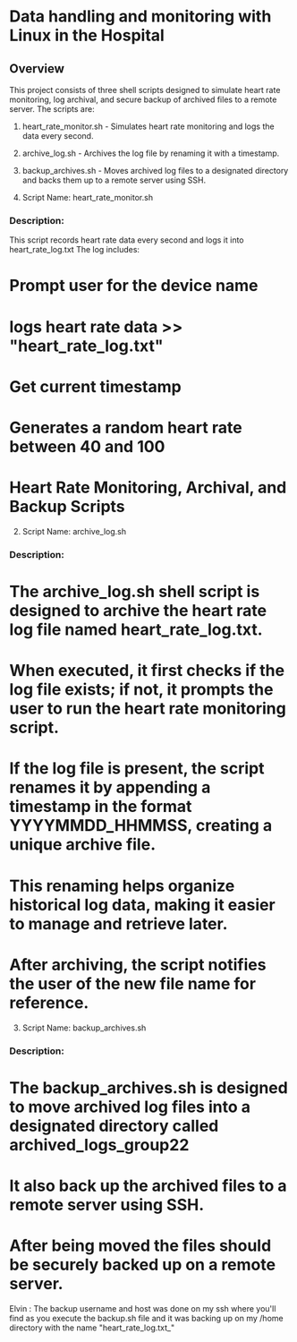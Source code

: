 
# Data handling and monitoring with Linux in the Hospital

## Overview
This project consists of three shell scripts designed to simulate heart rate monitoring, log archival, and secure backup of archived files to a remote server. The scripts are:

1. heart_rate_monitor.sh - Simulates heart rate monitoring and logs the data every second.
2. archive_log.sh - Archives the log file by renaming it with a timestamp.
3. backup_archives.sh - Moves archived log files to a designated directory and backs them up to a remote server using SSH.

1. Script Name: heart_rate_monitor.sh
### Description:
This script records heart rate data every second and logs it into heart_rate_log.txt The log includes:
# Prompt user for the device name
# logs heart rate data >> "heart_rate_log.txt"
# Get current timestamp
# Generates a random heart rate between 40 and 100
# Heart Rate Monitoring, Archival, and Backup Scripts

2. Script Name: archive_log.sh
### Description:
# The archive_log.sh shell script is designed to archive the heart rate log file named heart_rate_log.txt.
# When executed, it first checks if the log file exists; if not, it prompts the user to run the heart rate monitoring script.
# If the log file is present, the script renames it by appending a timestamp in the format YYYYMMDD_HHMMSS, creating a unique archive file.
# This renaming helps organize historical log data, making it easier to manage and retrieve later.
# After archiving, the script notifies the user of the new file name for reference.

3. Script Name: backup_archives.sh
### Description:
# The backup_archives.sh is designed to move archived log files into a designated directory called archived_logs_group22
# It also back up the archived files to a remote server using SSH.
# After being moved the files should be securely backed up on a remote server.
Elvin : The backup username and host was done on my ssh where you'll find as you execute the backup.sh file and it was backing up on my /home directory with the name "heart_rate_log.txt_"
